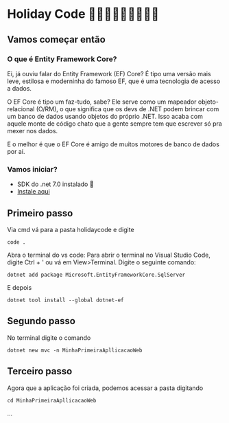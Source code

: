 # Holiday Code 🥳🎉💃🕺👯👯‍♂️👯‍♀️
## Vamos começar então 
### O que é Entity Framework Core?
Ei, já ouviu falar do Entity Framework (EF) Core? É tipo uma versão mais leve, estilosa e moderninha do famoso EF, que é uma tecnologia de acesso a dados.

O EF Core é tipo um faz-tudo, sabe? Ele serve como um mapeador objeto-relacional (O/RM), o que significa que os devs de .NET podem brincar com um banco de dados usando objetos do próprio .NET. Isso acaba com aquele monte de código chato que a gente sempre tem que escrever só pra mexer nos dados.

E o melhor é que o EF Core é amigo de muitos motores de banco de dados por aí.


### Vamos iniciar?


- SDK do .net 7.0 instalado 🫡
- [Instale aqui](https://dotnet.microsoft.com/en-us/download/dotnet/7.0)
  
## Primeiro passo 
Via cmd vá para a pasta holidaycode e digite 
```
code .
```
Abra o terminal do vs code: Para abrir o terminal no Visual Studio Code, digite Ctrl + ' ou vá em View>Terminal.
Digite o seguinte comando:
```
dotnet add package Microsoft.EntityFrameworkCore.SqlServer
```
E depois 
```
dotnet tool install --global dotnet-ef
```

## Segundo passo
No terminal digite o comando 
```
dotnet new mvc -n MinhaPrimeiraApllicacaoWeb
```


## Terceiro passo
Agora que a aplicação foi criada, podemos acessar a pasta digitando
```
cd MinhaPrimeiraApllicacaoWeb
```
...